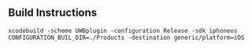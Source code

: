 ## Build Instructions

```commandline
xcodebuild -scheme UWBplugin -configuration Release -sdk iphoneos CONFIGURATION_BUIL_DIR=./Products -destination generic/platform=iOS
```
